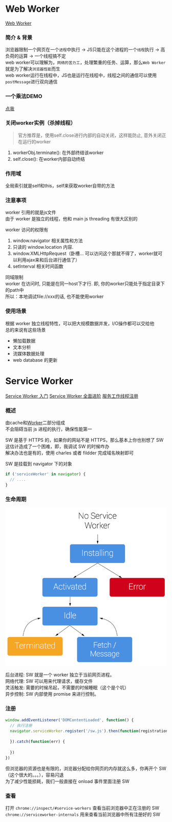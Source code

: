 # Web Worker

[Web Worker](https://www.villainhr.com/page/2016/08/22/Web%20Worker)

### 简介 & 背景

浏览器限制一个网页在一个`进程`中执行 -> JS只能在这个进程的一个`线程`执行 -> 高负荷的运算 -> 一个线程搞不定  
web worker可以理解为，`网络的苦力工`，处理繁重的任务、运算，那么`Web Worker`就是为了解决`浏览器性能`而生  
web worker运行在线程中，JS也是运行在线程中，线程之间的通信可以使用`postMessage`进行双向通信

### 一个乘法DEMO

[点我](http://hangyangws.win/myDemo/apps/web_worker/)

### 关闭worker实例（杀掉线程）

> 官方推荐是，使用self.close进行内部的自动关闭，这样能防止, 意外关闭正在运行的worker

1. workerObj.terminate(): 在外部终结该worker
1. self.close(): 在worker内部自动终结


### 作用域

全局索引就是self和this，self来获取worker自带的方法

### 注意事项

worker 引用的就是js文件  
由于 worker 是独立的线程，他和 main js threading 有很大区别的

worker 访问的权限有

1. window.navigator 相关属性和方法
1. 只读的 window.location 内容.
1. window.XMLHttpRequest（卧槽… 可以访问这个那就不得了，worker就可以利用ajax来和后台进行通信了）
1. setInterval 相关时间函数

同域限制  
worker 在访问时, 只能是在同一host下才行. 即, 你的worker只能处于指定目录下的path中  
所以：本地调试file://xxx的话, 也不能使用worker

### 使用场景

根据 worker 独立线程特性，可以把大规模数据并发，I/O操作都可以交给他  
总的来说有这些场景

- 懒加载数据
- 文本分析
- 流媒体数据处理
- web database 的更新

# Service Worker

[Service Worker 入门](https://www.w3ctech.com/topic/866)
[Service Worker 全面进阶](http://ivweb.io/topic/5876d4ee441a881744b0d6d6)
[服务工作线程注册](https://developers.google.com/web/fundamentals/instant-and-offline/service-worker/registration)

### 概述

由cache和[Worker](https://www.villainhr.com/page/2016/08/22/Web%20Worker)二部分组成  
不会阻碍当前 js 进程的执行，确保性能第一

SW 是基于 HTTPS 的，如果你的网站不是 HTTPS，那么基本上你也别想了 SW  
这估计造成了一个困难，即，我调试 SW 的时候咋办  
解决办法也是有的，使用 charles 或者 fildder 完成域名映射即可

SW 是挂载到 navigator 下的对象

```js
if ('serviceWorker' in navigator) {
  // ....
}
```

### 生命周期

![lifycycle](/img/lifycycle.png)

后台进程: SW 就是一个 worker 独立于当前网页进程。  
网络代理: SW 可以用来代理请求，缓存文件  
灵活触发: 需要的时候吊起，不需要的时候睡眠（这个是个坑）  
异步控制: SW 内部使用 promise 来进行控制。


### 注册

```javascript
window.addEventListener('DOMContentLoaded', function() {
  // 执行注册
  navigator.serviceWorker.register('/sw.js').then(function(registration) {

  }).catch(function(err) {

  })
})
```

但浏览器的资源也是有限的，浏览器分配给你网页的内存就这么多，你再开个 SW（这个很大的。。。），容易闪退  
为了减少性能损耗，我们一般直接在 onload 事件里面注册 SW

### 查看

打开 `chrome://inspect/#service-workers` 查看当前浏览器中正在注册的 SW  
`chrome://serviceworker-internals` 用来查看当前浏览器中所有注册好的 SW





